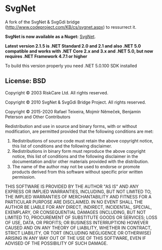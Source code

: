 # SvgNet

A fork of the SvgNet & SvgGdi bridge (http://www.codeproject.com/KB/cs/svgnet.aspx) to ressurrect it.

__SvgNet is now available as a Nuget:__ [SvgNet](https://www.nuget.org/packages/SvgNet/).

__Latest version 2.1.5 is .NET Standard 2.0 and 2.1 and also .NET 5.0 compatible and works with .NET Core 2.x and 3.x and .NET 5.0, but now requires .NET Framework 4.7.1 or higher__

To build this version properly you need .NET 5.0.100 SDK installed

## License: BSD

Copyright &copy; 2003 RiskCare Ltd.  All rights reserved.

Copyright &copy; 2010 SvgNet & SvgGdi Bridge Project. All rights reserved.

Copyright &copy; 2015-2020 Rafael Teixeira, Mojmír Němeček, Benjamin Peterson and Other Contributors

Redistribution and use in source and binary forms, with or without
modification, are permitted provided that the following conditions
are met:

1. Redistributions of source code must retain the above copyright
   notice, this list of conditions and the following disclaimer.
2. Redistributions in binary form must reproduce the above copyright
   notice, this list of conditions and the following disclaimer in the
   documentation and/or other materials provided with the distribution.
3. The name of the author may not be used to endorse or promote products
   derived from this software without specific prior written permission.

THIS SOFTWARE IS PROVIDED BY THE AUTHOR "AS IS" AND ANY EXPRESS OR
IMPLIED WARRANTIES, INCLUDING, BUT NOT LIMITED TO, THE IMPLIED WARRANTIES
OF MERCHANTABILITY AND FITNESS FOR A PARTICULAR PURPOSE ARE DISCLAIMED.
IN NO EVENT SHALL THE AUTHOR BE LIABLE FOR ANY DIRECT, INDIRECT,
INCIDENTAL, SPECIAL, EXEMPLARY, OR CONSEQUENTIAL DAMAGES (INCLUDING, BUT
NOT LIMITED TO, PROCUREMENT OF SUBSTITUTE GOODS OR SERVICES; LOSS OF USE,
DATA, OR PROFITS; OR BUSINESS INTERRUPTION) HOWEVER CAUSED AND ON ANY
THEORY OF LIABILITY, WHETHER IN CONTRACT, STRICT LIABILITY, OR TORT
(INCLUDING NEGLIGENCE OR OTHERWISE) ARISING IN ANY WAY OUT OF THE USE OF
THIS SOFTWARE, EVEN IF ADVISED OF THE POSSIBILITY OF SUCH DAMAGE. 
